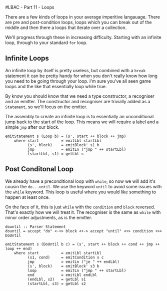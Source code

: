 #LBAC - Part 11 - Loops

There are a few kinds of loops in your average imperitive langauage.  There are pre and post-condition loops, loops which you can break out of the middle and then there a loops that iterate over a collection.

We'll progress through these in increasing difficulty. Starting with an infinite loop, through to your standard `for` loop.

## Infinite Loops

An infinite loop by itself is pretty useless, but combined with a `break` statement it can be pretty handy for when you don't really know how long you need to be going through your loop. I'm sure you've all seen game loops and the like that essentially loop while true.

By know you should know that we need a type constructor, a recogniser and an emitter.  The constructor and recogniser are trivially added as a `Statement`, so we'll focus on the emitter.

The assembly to create an infinite loop is to essentially an unconditional jump back to the start of the loop.  This means we will require a label and a simple `jmp` after our block.

    emitStatement s (Loop b) = (s', start ++ block ++ jmp) 
        where start          = emitLbl startLbl
              (s', block)    = emitBlock' s1 b
              jmp 		  	 = emitLn ("jmp " ++ startLbl)
              (startLbl, s1) = getLbl s
          
## Post Conditonal Loop

We already have a preconditional loop with `while`, so now we will add it's cousin the `do...until`. We use the keyword `until` to avoid some issues with the `while` keyword. This loop is useful where you would like something to happen at least once.

On the face of it, this is just `while` with the `condition` and `block` reversed. That's exactly how we will treat it. The recogniser is the same as `while` with minor order adjustments, as is the emitter.

    dountil :: Parser Statement
    dountil = accept "do" <-+> block <+-> accept "until" <+> condition +>> DoUntil
    
    emitStatement s (DoUntil b c) = (s', start ++ block ++ cond ++ jmp ++ loop ++ end) 
        where start 	  	 = emitLbl startLbl
              (s1, cond)  	 = emitCondition s c
              jmp 		  	 = emitLn ("je " ++ endLbl)
              (s', block) 	 = emitBlock' s3 b
              loop 		  	 = emitLn ("jmp " ++ startLbl)
              end 		  	 = emitLbl endLbl
              (endLbl, s2) 	 = getLbl s1
              (startLbl, s3) = getLbl s2